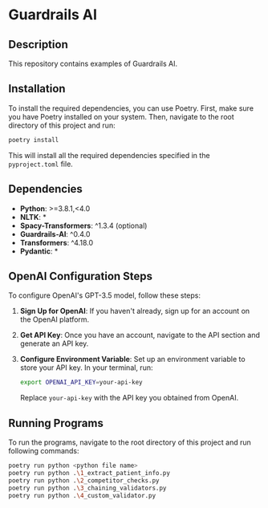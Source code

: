 # Guardrails AI

## Description

This repository contains examples of Guardrails AI. 

## Installation

To install the required dependencies, you can use Poetry. First, make sure you have Poetry installed on your system. Then, navigate to the root directory of this project and run:

```bash
poetry install
```

This will install all the required dependencies specified in the `pyproject.toml` file.

## Dependencies

- **Python**: >=3.8.1,<4.0
- **NLTK**: *
- **Spacy-Transformers**: ^1.3.4 (optional)
- **Guardrails-AI**: ^0.4.0
- **Transformers**: ^4.18.0 
- **Pydantic**: *

## OpenAI Configuration Steps

To configure OpenAI's GPT-3.5 model, follow these steps:

1. **Sign Up for OpenAI**: If you haven't already, sign up for an account on the OpenAI platform.
2. **Get API Key**: Once you have an account, navigate to the API section and generate an API key.
3. **Configure Environment Variable**: Set up an environment variable to store your API key. In your terminal, run:

    ```bash
    export OPENAI_API_KEY=your-api-key
    ```

    Replace `your-api-key` with the API key you obtained from OpenAI.


## Running Programs

To run the programs, navigate to the root directory of this project and run following commands:

```bash
poetry run python <python file name>
poetry run python .\1_extract_patient_info.py 
poetry run python .\2_competitor_checks.py 
poetry run python .\3_chaining_validators.py 
poetry run python .\4_custom_validator.py 
```
